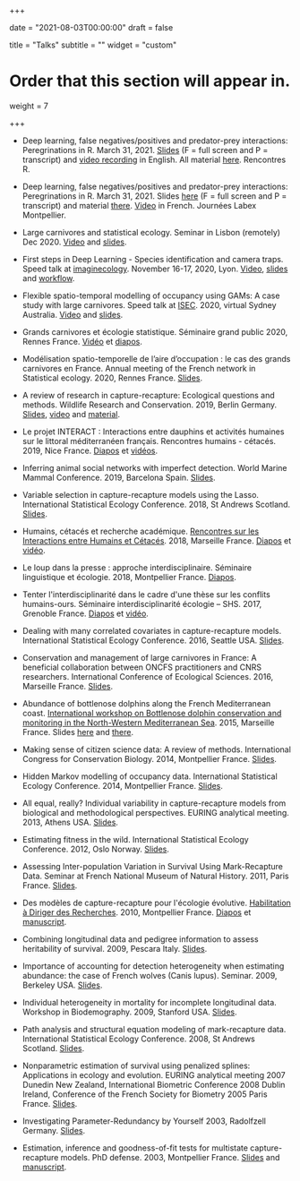 +++

date = "2021-08-03T00:00:00"
draft = false

title = "Talks"
subtitle = ""
widget = "custom"

# Order that this section will appear in.
weight = 7

+++

* Deep learning, false negatives/positives and predator-prey interactions: Peregrinations in R. March 31, 2021. [Slides](https://oliviergimenez.github.io/useR2021/#1) (F = full screen and P = transcript) and [video recording](hhttps://www.youtube.com/watch?v=DOeSu8Qk5Po) in English. All material [here](https://github.com/oliviergimenez/useR2021). Rencontres R.

* Deep learning, false negatives/positives and predator-prey interactions: Peregrinations in R. March 31, 2021. Slides [here](https://bit.ly/3dqYouK) (F = full screen and P = transcript) and material [there](https://bit.ly/3djZQzm). [Video](https://www.youtube.com/watch?v=frp2eo8GKm4&t=10432s) in French. Journées Labex Montpellier. 

* Large carnivores and statistical ecology. Seminar in Lisbon (remotely) Dec 2020. [Video](https://www.youtube.com/watch?v=jM5i7vxLcGM&t=0s) and [slides](https://figshare.com/articles/presentation/Large_carnivores_and_statistical_ecology/13337822/4).

* First steps in Deep Learning - Species identification and camera traps. Speed talk at [imaginecology](https://imaginecology.sciencesconf.org/). November 16-17, 2020, Lyon. [Video](https://www.youtube.com/watch?v=CAbm9S39y5M&t=0s), [slides](https://oliviergimenez.github.io/prezimaginecology/#1) and [workflow](https://github.com/oliviergimenez/DLcamtrap). 

* Flexible spatio-temporal modelling of occupancy using GAMs: A case study with large carnivores. Speed talk at [ISEC](https://www.isec2020.org/). 2020, virtual Sydney Australia. [Video](https://youtu.be/j1f-p7Cc6Qk?t=1) and [slides](https://figshare.com/articles/Flexible_spatio-temporal_modelling_of_occupancy_using_GAMs_A_case_study_with_large_carnivores_/12443249/1). 

* Grands carnivores et écologie statistique. Séminaire grand public 2020, Rennes France. [Vidéo](https://www.youtube.com/watch?v=RHZR-bC-pMQ) et [diapos](https://doi.org/10.6084/m9.figshare.11913771.v3).

* Modélisation spatio-temporelle de l’aire d’occupation : le cas des grands carnivores en France. Annual meeting of the French network in Statistical ecology. 2020, Rennes France. [Slides](https://doi.org/10.6084/m9.figshare.11918226.v2).

* A review of research in capture-recapture: Ecological questions and methods. 
Wildlife Research and Conservation. 2019, Berlin Germany. [Slides](https://doi.org/10.6084/m9.figshare.12102420.v1), [video](https://youtu.be/RJiUIqs15ig?t=1) and [material](https://github.com/oliviergimenez/capture-recapture-review).

* Le projet INTERACT : Interactions entre dauphins et activités humaines sur le littoral méditerranéen français. Rencontres humains - cétacés. 2019, Nice France. [Diapos](https://figshare.com/articles/Le_projet_INTERACT_Interactions_entre_dauphins_et_activit_s_humaines_sur_le_littoral_m_diterran_en_fran_ais/11474244) et [vidéos](https://youtu.be/zbth8sSpeaw?t=1).

* Inferring animal social networks with imperfect detection. 
World Marine Mammal Conference. 2019, Barcelona Spain. [Slides](https://figshare.com/articles/Inferring_animal_social_networks_with_imperfect_detection/11306948/1).

* Variable selection in capture-recapture models using the Lasso. International Statistical Ecology Conference. 2018, St Andrews Scotland. [Slides](https://figshare.com/articles/Variable_selection_in_capture-recapture_models_using_the_Lasso/6725144).

* Humains, cétacés et recherche académique. [Rencontres sur les Interactions entre Humains et Cétacés](https://www.gis3m.org/actu/rencontres-hommes-cetaces-mediterranee-programme-conference). 2018, Marseille France. [Diapos](https://figshare.com/articles/Interactions_humains_et_c_tac_s_recherche_acad_mique/6686816) et [vidéo](https://youtu.be/2bwI2cvm9kU?t=1).

* Le loup dans la presse : approche interdisciplinaire. Séminaire linguistique et écologie. 2018, Montpellier France. [Diapos](https://figshare.com/articles/Le_loup_dans_la_presse_approche_interdisciplinaire/9165239).

* Tenter l'interdisciplinarité dans le cadre d'une thèse sur les conflits humains-ours. Séminaire interdisciplinarité écologie – SHS. 2017, Grenoble France. [Diapos](https://figshare.com/articles/Tenter_l_interdisciplinarit_dans_le_cadre_d_une_th_se_sur_les_conflits_humains-ours/9165176) et [vidéo](https://youtu.be/VwExgy536K4?t=1).

* Dealing with many correlated covariates in capture-recapture models. International Statistical Ecology Conference. 2016, Seattle USA. [Slides](https://figshare.com/articles/GimenezISEC2016_pdf/4833107).

* Conservation and management of large carnivores in France: A beneficial collaboration between ONCFS practitioners and CNRS researchers. International Conference of Ecological Sciences. 2016, Marseille France. [Slides](https://figshare.com/articles/guinotghestem-gimenezsfe2016marseilleweb-161022125305_pdf/4832624).

* Abundance of bottlenose dolphins along the French Mediterranean coast. [International workshop on Bottlenose dolphin conservation and monitoring in the North-Western Mediterranean Sea](https://www.gdegem.org/international-workshop). 2015, Marseille France. Slides [here](https://figshare.com/articles/tursiops_abundance_pdf/4833089) and [there](https://figshare.com/articles/tursiops_workshop_pdf/4833083). 

* Making sense of citizen science data: A review of methods. International Congress for Conservation Biology. 2014, Montpellier France. [Slides](https://figshare.com/articles/GimenezICCB2015MontpellierV4_pptx/4833110).

* Hidden Markov modelling of occupancy data. International Statistical Ecology Conference. 2014, Montpellier France. [Slides](https://figshare.com/articles/hmm_occupancy_pptx/4833092).

* All equal, really? Individual variability in capture-recapture models from biological and methodological perspectives. EURING analytical meeting. 2013, Athens USA. [Slides](https://figshare.com/articles/plenary_euring2013_pptx/4833095).

* Estimating fitness in the wild. International Statistical Ecology Conference. 2012, Oslo Norway. [Slides](https://figshare.com/articles/Estimating_fitness_with_capture-recapture_data/9164753).

* Assessing Inter-population Variation in Survival Using Mark-Recapture Data. Seminar at French National Museum of Natural History. 2011, Paris France. [Slides](https://figshare.com/articles/Assessing_Inter-population_Variation_in_Survival_Using_Mark-Recapture_Data/9165182).

* Des modèles de capture-recapture pour l'écologie évolutive. [Habilitation à Diriger des Recherches](https://en.wikipedia.org/wiki/Habilitation). 2010, Montpellier France. [Diapos](https://figshare.com/articles/HDROGimenez-format3_pdf/4833509) et [manuscript](https://figshare.com/articles/Manuscrit_HDR_Des_mod_les_de_capture-recapture_pour_l_cologie_volutive/9169991). 

* Combining longitudinal data and pedigree information to assess heritability of survival. 2009, Pescara Italy. [Slides](https://figshare.com/articles/Combining_longitudinal_data_and_pedigree_information_to_assess_heritability_of_survival/9165149).

* Importance of accounting for detection heterogeneity when estimating abundance: the case of French wolves (Canis lupus). Seminar. 2009, Berkeley USA. [Slides](https://figshare.com/articles/Importance_of_accounting_for_detection_heterogeneity_when_estimating_abundance_the_case_of_French_wolves_Canis_lupus_/9165212).

* Individual heterogeneity in mortality for incomplete longitudinal data. Workshop in Biodemography. 2009, Stanford USA. [Slides](https://figshare.com/articles/Individual_heterogeneity_in_mortality_for_incomplete_longitudinal_data/9165209).

* Path analysis and structural equation modeling of mark-recapture data. International Statistical Ecology Conference. 2008, St Andrews Scotland. [Slides](https://figshare.com/articles/Path_analysis_and_structural_equation_modeling_of_mark-recapture_data/9165164).

* Nonparametric estimation of survival using penalized splines: Applications in ecology and evolution. EURING analytical meeting 2007 Dunedin New Zealand, International Biometric Conference 2008 Dublin Ireland, Conference of the French Society for Biometry 2005 Paris France. [Slides](https://figshare.com/articles/Nonparametric_estimation_of_survival_using_penalized_splines_Applications_in_ecology_and_evolution/9165194).

* Investigating Parameter-Redundancy by Yourself 2003, Radolfzell Germany. [Slides](https://figshare.com/articles/Investigate_Parameter-Redundancy_by_Yourself/9165200).

* Estimation, inference and goodness-of-fit tests for multistate capture-recapture models. PhD defense. 2003, Montpellier France. [Slides](https://figshare.com/articles/Slides_of_my_PhD_defense_Estimation_inference_and_goodness-of-fit_tests_for_multistate_capture-recapture_models/9169988) and [manuscript](https://figshare.com/articles/My_PhD_manuscript_Estimation_inference_and_goodness-of-fit_tests_for_multistate_capture-recapture_models/9169994). 
